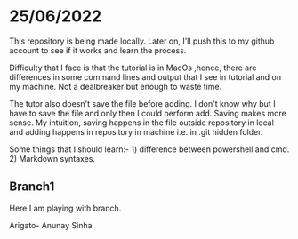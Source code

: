 # 25/06/2022

This repository is being made locally. Later on, I'll push this to my github account to see if it works and learn the process.

Difficulty that I face is that the tutorial is in MacOs ,hence, there are differences in some command lines and output that I see in tutorial and on my machine. Not a dealbreaker but enough to waste time.

The tutor also doesn't save the file before adding. I don't know why but I have to save the file and  only then I could perform add. Saving makes more sense. My intuition, saving happens in the file outside repository in local and adding happens in repository in machine i.e. in .git hidden folder.


Some things that I should learn:-
    1) difference between powershell and cmd.
    2) Markdown syntaxes.

## Branch1

Here I am playing with branch.

Arigato-
Anunay Sinha